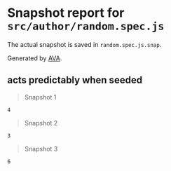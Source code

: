 # Snapshot report for `src/author/random.spec.js`

The actual snapshot is saved in `random.spec.js.snap`.

Generated by [AVA](https://ava.li).

## acts predictably when seeded

> Snapshot 1

    4

> Snapshot 2

    3

> Snapshot 3

    6
